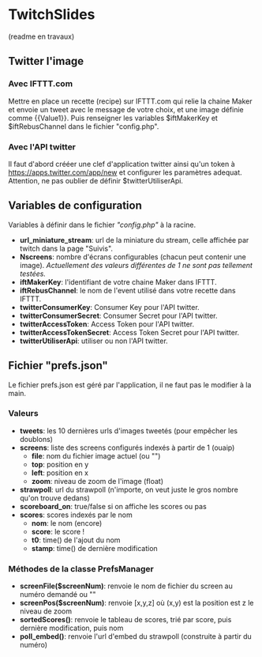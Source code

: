 # TwitchSlides
(readme en travaux)

## Twitter l'image
### Avec IFTTT.com
Mettre en place un recette (recipe) sur IFTTT.com qui relie la chaine Maker et envoie un tweet avec le message de votre choix, et une image définie comme {{Value1}}. Puis renseigner les variables $iftMakerKey et $iftRebusChannel dans le fichier "config.php".
### Avec l'API twitter
Il faut d'abord crééer une clef d'application twitter ainsi qu'un token à https://apps.twitter.com/app/new et configurer les paramètres adequat. Attention, ne pas oublier de définir $twitterUtiliserApi.

## Variables de configuration
Variables à définir dans le fichier *"config.php"* à la racine.

* **url_miniature_stream**: url de la miniature du stream, celle affichée par twitch dans la page "Suivis".
* **Nscreens**: nombre d'écrans configurables (chacun peut contenir une image).
  *Actuellement des valeurs différentes de 1 ne sont pas tellement testées.*
* **iftMakerKey**: l'identifiant de votre chaine Maker dans IFTTT.
* **iftRebusChannel**: le nom de l'event utilisé dans votre recette dans IFTTT.
* **twitterConsumerKey**: Consumer Key pour l'API twitter.
* **twitterConsumerSecret**: Consumer Secret pour l'API twitter.
* **twitterAccessToken**: Access Token pour l'API twitter.
* **twitterAccessTokenSecret**: Access Token Secret pour l'API twitter.
* **twitterUtiliserApi**: utiliser ou non l'API twitter.


## Fichier "prefs.json"
Le fichier prefs.json est géré par l'application, il ne faut pas le modifier à la main.
### Valeurs
* **tweets**: les 10 dernières urls d'images tweetés (pour empêcher les doublons)
* **screens**: liste des screens configurés indexés à partir de 1 (ouaip)
	* **file**: nom du fichier image actuel (ou "")
	* **top**: position en y
	* **left**: position en x
	* **zoom**: niveau de zoom de l'image (float)
* **strawpoll**: url du strawpoll (n'importe, on veut juste le gros nombre qu'on trouve dedans)
* **scoreboard_on**: true/false si on affiche les scores ou pas
* **scores**: scores indexés par le nom
	* **nom**: le nom (encore)
	* **score**: le score !
	* **t0**: time() de l'ajout du nom
	* **stamp**: time() de dernière modification

### Méthodes de la classe PrefsManager
* **screenFile($screenNum)**: renvoie le nom de fichier du screen au numéro demandé ou ""
* **screenPos($screenNum)**: renvoie [x,y,z] où (x,y) est la position est z le niveau de zoom
* **sortedScores()**: renvoie le tableau de scores, trié par score, puis dernière modification, puis nom
* **poll_embed()**: renvoie l'url d'embed du strawpoll (construite à partir du numéro)

